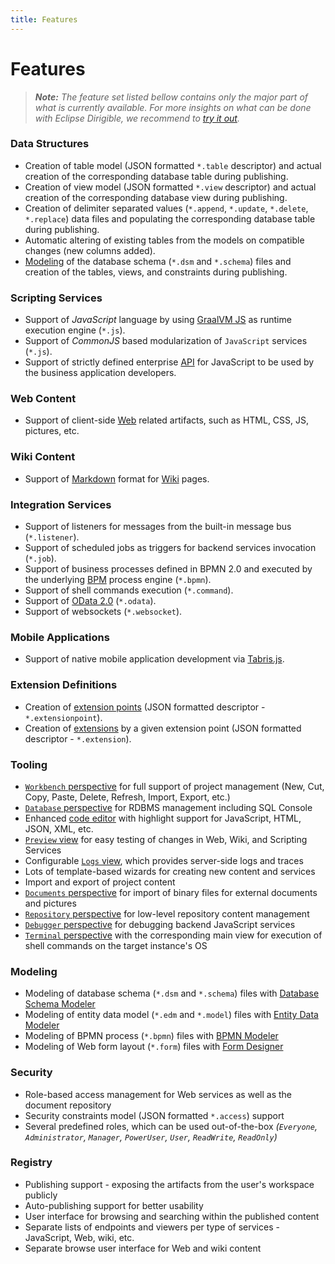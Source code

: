 ```yaml
---
title: Features
---
```


Features
===

> _**Note:** The feature set listed bellow contains only the major part of what is currently available. For more insights on what can be done with Eclipse Dirigible, we recommend to [try it out](http://trial.dirigible.io)._


### Data Structures

* Creation of table model (JSON formatted `*.table` descriptor) and actual creation of the corresponding database table during publishing.
* Creation of view model (JSON formatted `*.view` descriptor) and actual creation of the corresponding database view during publishing.
* Creation of delimiter separated values (`*.append`, `*.update`, `*.delete`, `*.replace`) data files and populating the corresponding database table during publishing.
* Automatic altering of existing tables from the models on compatible changes (new columns added).
* [Modeling](../../development/ide/modelers/database-schema) of the database schema (`*.dsm` and `*.schema`) files and creation of the tables, views, and constraints during publishing.
	
### Scripting Services

* Support of *JavaScript* language by using [GraalVM JS](https://github.com/eclipse/dirigible/tree/master/modules/engines/engine-javascript-graalvm) as runtime execution engine (`*.js`).
* Support of *CommonJS* based modularization of `JavaScript` services (`*.js`).
* Support of strictly defined enterprise [ API](../../../api/) for JavaScript to be used by the business application developers.

### Web Content

* Support of client-side [Web](https://github.com/eclipse/dirigible/tree/master/modules/engines/engine-web) related artifacts, such as HTML, CSS, JS, pictures, etc.
	
### Wiki Content

* Support of [Markdown](https://daringfireball.net/projects/markdown/syntax) format for [Wiki](https://github.com/eclipse/dirigible/tree/master/modules/engines/engine-wiki) pages.
	
### Integration Services
	
* Support of listeners for messages from the built-in message bus (`*.listener`).
* Support of scheduled jobs as triggers for backend services invocation (`*.job`).
* Support of business processes defined in BPMN 2.0 and executed by the underlying [BPM](https://github.com/eclipse/dirigible/tree/master/modules/bpm/bpm-flowable) process engine (`*.bpmn`).
* Support of shell commands execution (`*.command`).
* Support of [OData 2.0](https://olingo.apache.org/) (`*.odata`).
* Support of websockets (`*.websocket`).
	
### Mobile Applications

* Support of native mobile application development via [Tabris.js](https://tabris.com/).
	
### Extension Definitions

* Creation of [extension points](../../development/concepts/extensions) (JSON formatted descriptor - `*.extensionpoint`).
* Creation of [extensions](../../development/concepts/extensions) by a given extension point (JSON formatted descriptor - `*.extension`).
	
### Tooling

* [`Workbench` perspective](../../development/ide/perspectives/workbench) for full support of project management (New, Cut, Copy, Paste, Delete, Refresh, Import, Export, etc.)
* [`Database` perspective](../../development/ide/perspectives/database) for RDBMS management including SQL Console
* Enhanced [code editor](https://microsoft.github.io/monaco-editor/) with highlight support for JavaScript, HTML, JSON, XML, etc.
* [`Preview` view](../../development/ide/views/preview) for easy testing of changes in Web, Wiki, and Scripting Services
* Configurable [`Logs` view](../../development/ide/views/logs), which provides server-side logs and traces
* Lots of template-based wizards for creating new content and services
* Import and export of project content
* [`Documents` perspective](../../development/ide/perspectives/documents) for import of binary files for external documents and pictures
* [`Repository` perspective](../../development/ide/perspectives/repository) for low-level repository content management
* [`Debugger` perspective](../../development/ide/perspectives/debugger) for debugging backend JavaScript services
* [`Terminal` perspective](../../development/ide/perspectives/terminal) with the corresponding main view for execution of shell commands on the target instance's OS

### Modeling

* Modeling of database schema (`*.dsm` and `*.schema`) files with [Database Schema Modeler](../../development/ide/modelers/database-schema)
* Modeling of entity data model (`*.edm` and `*.model`) files with [Entity Data Modeler](../../development/ide/modelers/entity-data)
* Modeling of BPMN process (`*.bpmn`) files with [BPMN Modeler](../../development/ide/modelers/bpmn)
* Modeling of Web form layout (`*.form`) files with [Form Designer](../../development/ide/modelers/form-designer)

### Security

* Role-based access management for Web services as well as the document repository
* Security constraints model (JSON formatted `*.access`) support
* Several predefined roles, which can be used out-of-the-box _(`Everyone`, `Administrator`, `Manager`, `PowerUser`, `User`, `ReadWrite`, `ReadOnly`)_

### Registry
	
* Publishing support - exposing the artifacts from the user's workspace publicly 
* Auto-publishing support for better usability
* User interface for browsing and searching within the published content
* Separate lists of endpoints and viewers per type of services - JavaScript, Web, wiki, etc.
* Separate browse user interface for Web and wiki content